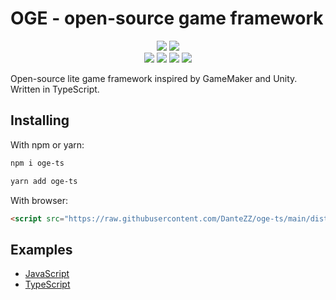 # OGE - open-source game framework

<center>
	<img src="https://badge.fury.io/js/oge-ts.svg"/>
	<img src="https://img.shields.io/npm/collaborators/oge-ts"/>
</center>
<center>
	<img src="https://img.shields.io/badge/Node.js-43853D?style=for-the-badge&logo=node.js&logoColor=white"/>
	<img src="https://img.shields.io/badge/TypeScript-007ACC?style=for-the-badge&logo=typescript&logoColor=white"/>
	<img src="https://img.shields.io/badge/npm-CB3837?style=for-the-badge&logo=npm&logoColor=white"/>
	<img src="https://img.shields.io/badge/HTML-239120?style=for-the-badge&logo=html5&logoColor=white"/>
</center>

Open-source lite game framework inspired by GameMaker and Unity. Written in TypeScript.

## Installing

With npm or yarn:

```bash
npm i oge-ts
```

```bash
yarn add oge-ts
```

With browser:

```html
<script src="https://raw.githubusercontent.com/DanteZZ/oge-ts/main/dist/_browser/oge.min.js"></script>
```

## Examples

- [JavaScript](https://github.com/DanteZZ/oge-ts/tree/main/examples/javascript)
- [TypeScript](https://github.com/DanteZZ/oge-ts/tree/main/examples/typescript)
